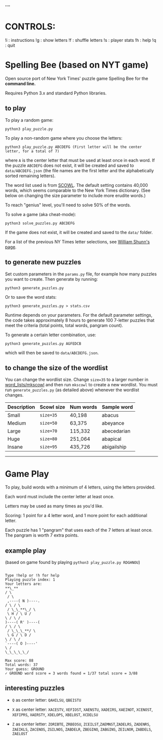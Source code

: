 ''''

# CONTROLS: 
!i : instructions
!g : show letters
!f : shuffle letters
!s : player stats
!h : help
!q : quit


# Spelling Bee (based on NYT game)


Open source port of New York Times' puzzle game Spelling Bee for the **command line.**

Requires Python 3.x and standard Python libraries.

## to play

To play a random game:

    python3 play_puzzle.py

To play a non-random game where you choose the letters:

    python3 play_puzzle.py ABCDEFG (First letter will be the center letter, for a total of 7)

where `A` is the center letter that must be used at least once in each word. If the puzzle `ABCDEFG` does not exist, it will be created and saved to `data/ABCDEFG.json` (the file names are the first letter and the alphabetically sorted remaining letters).

The word list used is from [SCOWL](http://wordlist.aspell.net/). The default setting contains 40,000 words, which seems comparable to the New York Times dictionary. (See below on changing the size parameter to include more erudite words.)

To reach "genius" level, you'll need to solve 50% of the words.

To solve a game (aka cheat-mode):

    python3 solve_puzzles.py ABCDEFG

If the game does not exist, it will be created and saved to the `data/` folder.

For a list of the previous NY Times letter selections, see [William Shunn's page](https://www.shunn.net/bee/?past=1).

## to generate new puzzles

Set custom parameters in the `params.py` file, for example how many puzzles you want to create. Then generate by running:

    python3 generate_puzzles.py

Or to save the word stats:

    python3 generate_puzzles.py > stats.csv

Runtime depends on your parameters. For the default parameter settings, the code takes approximately 8 hours to generate 100 7-letter puzzles that meet the criteria (total points, total words, pangram count).

To generate a certain letter combination, use:

    python3 generate_puzzles.py AGFEDCB

which will then be saved to `data/ABCDEFG.json`.

## to change the size of the wordlist

You can change the wordlist size. Change `size=35` to a larger number in [word_lists/mkscowl](word_lists/mkscowl) and then run `mkscowl` to create a new wordlist. You must run `generate_puzzles.py` (as detailed above) whenever the wordlist changes.

| Description | Scowl size | Num words | Sample word |
| ----------- | ---------- | --------- | ----------- |
| Small       | `size=35`  | 40,198    | abacus      |
| Medium      | `size=50`  | 63,375    | abeyance    |
| Large       | `size=70`  | 115,332   | abecedarian |
| Huge        | `size=80`  | 251,064   | abapical    |
| Insane      | `size=95`  | 435,726   | abigailship |

---

# Game Play

To play, build words with a minimum of 4 letters, using the letters provided.

Each word must include the center letter at least once.

Letters may be used as many times as you'd like.

Scoring: 1 point for a 4 letter word, and 1 more point for each additional letter.

Each puzzle has 1 "pangram" that uses each of the 7 letters at least once. The pangram is worth 7 extra points.

## example play

(based on game found by playing `python3 play_puzzle.py RDGHNOU`)

```

Type !help or !h for help
Playing puzzle index: 1
Your letters are:
**\_**
/ \
 / \
 ,----( N )----.
/ \ / \
 / \_\_**\_/ \
 \ H / \ U /
\ / \ /
)----( R' )----(
/ \ / \
 / \_\_\_**/ \
 \ G / \ D /
\ / \ /
`----( O )----'
\ /
\_\_\_\_\_/

Max score: 88
Total words: 37
Your guess: GROUND
✓ GROUND word score = 3 words found = 1/37 total score = 3/88

```

## interesting puzzles

- `Q` as center letter: `QAHILSU`, `QBEISTU`

- `X` as center letter: `XACESTV`, `XEFIOST`, `XAENSTU`, `XADEIRS`, `XAEINOT`, `XCENOST`, `XEFIPRS`, `XAERSTY`, `XDELOPS`, `XBELOST`, `XCDELSU`

- `Z` as center letter: `ZORIBTE`, `ZRBEOSU`, `ZCEILST`,`ZAEMNST`,`ZADELRS`, `ZADENRS`, `ZAEIKLS`, `ZACENOS`, `ZGILNOS`, `ZABDELR`, `ZBEGINO`, `ZABGINS`, `ZEILNOR`, `ZABDELS`, `ZAELOST`
```
